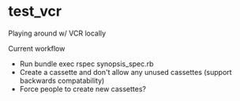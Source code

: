 # test_vcr

Playing around w/ VCR locally

Current workflow
- Run bundle exec rspec synopsis_spec.rb
- Create a cassette and don't allow any unused cassettes (support backwards compatability)
- Force people to create new cassettes?
